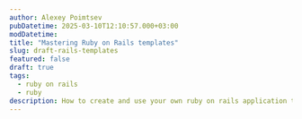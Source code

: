 ```yaml
---
author: Alexey Poimtsev
pubDatetime: 2025-03-10T12:10:57.000+03:00
modDatetime:
title: "Mastering Ruby on Rails templates"
slug: draft-rails-templates
featured: false
draft: true
tags:
  - ruby on rails
  - ruby
description: How to create and use your own ruby on rails application templates
---
```

